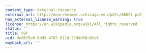 ```yaml
---
content_type: external-resource
external_url: http://mearsheimer.uchicago.edu/pdfs/A0051.pdf
has_external_license_warning: true
license: https://en.wikipedia.org/wiki/All_rights_reserved
status: ''
title: PDF
uid: de06f5e6-6dd3-4702-811d-219dd58c01e8
wayback_url: ''
---
```

